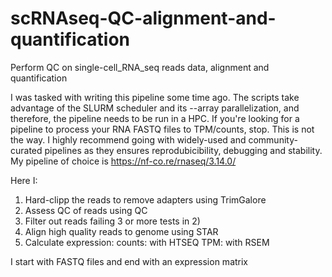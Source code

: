 # scRNAseq-QC-alignment-and-quantification
Perform QC on single-cell_RNA_seq reads data, alignment and quantification

I was tasked with writing this pipeline some time ago. The scripts take advantage of the SLURM scheduler and its --array parallelization, and therefore, the pipeline needs to be run in a HPC.
If you're looking for a pipeline to process your RNA FASTQ files to TPM/counts, stop. This is not the way. I highly recommend going with widely-used and community-curated pipelines as they ensures reprodubicibility, debugging and stability. My pipeline of choice is https://nf-co.re/rnaseq/3.14.0/

Here I:
1) Hard-clipp the reads to remove adapters using TrimGalore
2) Assess QC of reads using QC
3) Filter out reads failing 3 or more tests in 2)
4) Align high quality reads to genome using STAR
5) Calculate expression:
   counts: with HTSEQ
   TPM: with RSEM

I start with FASTQ files and end with an expression matrix


